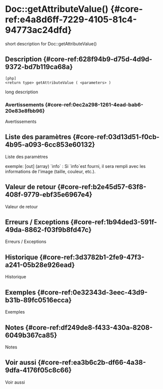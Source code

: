 # Doc::getAttributeValue()   {#core-ref:e4a8d6ff-7229-4105-81c4-94773ac24dfd}

<div class="short-description">
<span class="fixme template">short description for Doc::getAttributeValue()</span>
</div>
<!--
<div class="applicability">
Obsolète depuis #.#.#
</div>
-->

## Description   {#core-ref:628f94b9-d75d-4d9d-9372-bd7b119ca68a}

    [php]
    <return type> getAttributeValue ( <parameters> )

<span class="fixme template">long description</span>

### Avertissements   {#core-ref:0ec2a298-1261-4ead-bab6-20e83e8fbb96}

<span class="fixme template">Avertissements</span>

## Liste des paramètres   {#core-ref:03d13d51-f0cb-4b95-a093-6cc853e60132}

<span class="fixme template">Liste des paramètres</span>

<div class="fixme template">
exemple:  
[out] (array) `info`
:   Si `info`est fourni, il sera rempli avec les informations de l'image (taille, couleur, etc.).
</div>

## Valeur de retour  {#core-ref:b2e45d57-63f8-408f-9779-ebf35e6967e4}

<span class="fixme template">Valeur de retour</span>

## Erreurs / Exceptions  {#core-ref:1b94ded3-591f-49da-8862-f03f9b8fd47c}

<span class="fixme template">Erreurs / Exceptions</span>

## Historique  {#core-ref:3d3782b1-2fe9-47f3-a241-05b28e926ead}

<span class="fixme template">Historique</span>

## Exemples  {#core-ref:0e32343d-3eec-43d9-b31b-89fc0516ecca}

<span class="fixme template">Exemples</span>

## Notes  {#core-ref:df249de8-f433-430a-8208-6049b367ca85}

<span class="fixme template">Notes</span>

## Voir aussi  {#core-ref:ea3b6c2b-df66-4a38-9dfa-4176f05c8c66}

<span class="fixme template">Voir aussi</span>

